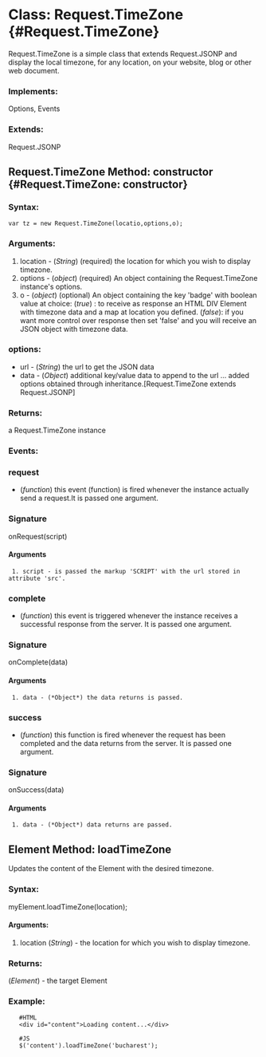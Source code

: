 Class: Request.TimeZone {#Request.TimeZone}
=========================================================

Request.TimeZone is a simple class that extends Request.JSONP and display the local timezone, for any location, on your website, blog or other web document.

### Implements:

Options, Events

### Extends:

Request.JSONP


Request.TimeZone Method: constructor {#Request.TimeZone: constructor}
----------------------------------------------------------------------------------


### Syntax:

    var tz = new Request.TimeZone(locatio,options,o);

### Arguments:

1. location - (*String*) (required) the location for which you wish to display timezone.
2. options  - (*object*) (required) An object containing the Request.TimeZone instance's options.
3. o        - (*object*) (optional) An object containing the key 'badge' with boolean value at choice:
                                   (*true*) : to receive as response an HTML DIV Element with timezone data 
                                      and a map at location you defined.
                                   (*false*): if you want more control over response then set 'false' and 
                                      you will receive an JSON object with timezone data.
                                      

### options:

* url  - (*String*)  the url to get the JSON data
* data - (*Object*)  additional key/value data to append to the url
...
added options obtained through inheritance.[Request.TimeZone extends Request.JSONP]

### Returns:

a Request.TimeZone instance

### Events:

### request

* (*function*) this event (function) is fired whenever the instance actually send a request.It is passed one argument.

### Signature

   onRequest(script)

#### Arguments
     1. script - is passed the markup 'SCRIPT' with the url stored in attribute 'src'.


### complete

* (*function*) this event is triggered whenever the instance receives a successful response from the server. It is passed one argument.

### Signature

   onComplete(data)

#### Arguments
     1. data - (*Object*) the data returns is passed.

### success

* (*function*) this function is fired whenever the request has been completed and the data returns from the server. It is passed one argument.

### Signature

   onSuccess(data)

#### Arguments
     1. data - (*Object*) data returns are passed.

## Element Method: loadTimeZone

Updates the content of the Element with the desired timezone.

### Syntax:

myElement.loadTimeZone(location);

#### Arguments:
1. location (*String*) - the location for which you wish to display timezone.

### Returns:

(*Element*) - the target Element

### Example:

       #HTML
       <div id="content">Loading content...</div>

       #JS
       $('content').loadTimeZone('bucharest');
